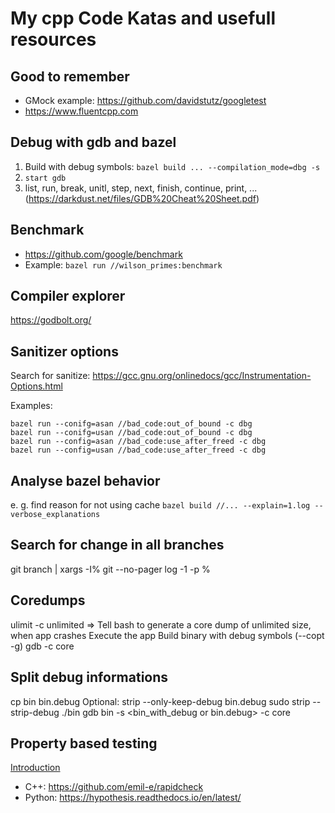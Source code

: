 # My cpp Code Katas and usefull resources
## Good to remember
* GMock example: https://github.com/davidstutz/googletest
* https://www.fluentcpp.com

## Debug with gdb and bazel
1. Build with debug symbols: `bazel build ... --compilation_mode=dbg -s`
2. `start gdb`
3. list, run, break, unitl, step, next, finish, continue, print, ... (https://darkdust.net/files/GDB%20Cheat%20Sheet.pdf)

## Benchmark
* https://github.com/google/benchmark
* Example: `bazel run //wilson_primes:benchmark`

## Compiler explorer
https://godbolt.org/

## Sanitizer options
Search for sanitize: 
https://gcc.gnu.org/onlinedocs/gcc/Instrumentation-Options.html

Examples:
```
bazel run --conifg=asan //bad_code:out_of_bound -c dbg
bazel run --conifg=usan //bad_code:out_of_bound -c dbg
bazel run --config=asan //bad_code:use_after_freed -c dbg
bazel run --config=usan //bad_code:use_after_freed -c dbg
```

## Analyse bazel behavior
e. g. find reason for not using cache
`bazel build //... --explain=1.log --verbose_explanations`

## Search for change in all branches
git branch | xargs -I% git --no-pager log -1 -p %

## Coredumps 
ulimit -c unlimited => Tell bash to generate a core dump of unlimited size, when app crashes
Execute the app
Build binary with debug symbols (--copt -g)
gdb <executable> -c core

## Split debug informations
cp bin bin.debug
Optional: strip --only-keep-debug bin.debug
sudo strip --strip-debug ./bin
gdb bin -s <bin_with_debug or bin.debug> -c core

## Property based testing
 
[Introduction](https://medium.com/criteo-labs/introduction-to-property-based-testing-f5236229d237)

* C++: https://github.com/emil-e/rapidcheck
* Python: https://hypothesis.readthedocs.io/en/latest/

